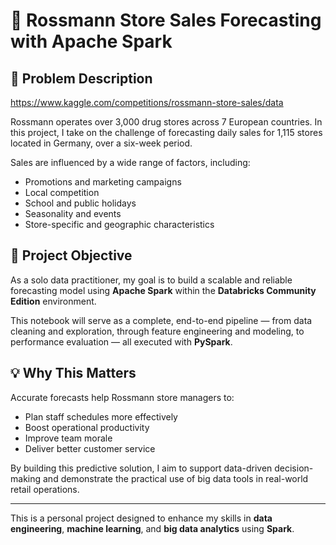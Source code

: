 # 🧠 Rossmann Store Sales Forecasting with Apache Spark

## 📍 Problem Description

https://www.kaggle.com/competitions/rossmann-store-sales/data 

Rossmann operates over 3,000 drug stores across 7 European countries. In this project, I take on the challenge of forecasting daily sales for 1,115 stores located in Germany, over a six-week period.

Sales are influenced by a wide range of factors, including:

- Promotions and marketing campaigns  
- Local competition  
- School and public holidays  
- Seasonality and events  
- Store-specific and geographic characteristics

## 🎯 Project Objective

As a solo data practitioner, my goal is to build a scalable and reliable forecasting model using **Apache Spark** within the **Databricks Community Edition** environment.

This notebook will serve as a complete, end-to-end pipeline — from data cleaning and exploration, through feature engineering and modeling, to performance evaluation — all executed with **PySpark**.

## 💡 Why This Matters

Accurate forecasts help Rossmann store managers to:

- Plan staff schedules more effectively  
- Boost operational productivity  
- Improve team morale  
- Deliver better customer service  

By building this predictive solution, I aim to support data-driven decision-making and demonstrate the practical use of big data tools in real-world retail operations.

---

This is a personal project designed to enhance my skills in **data engineering**, **machine learning**, and **big data analytics** using **Spark**.
